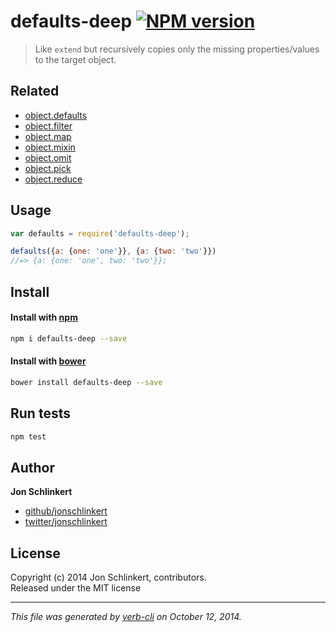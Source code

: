 # defaults-deep [![NPM version](https://badge.fury.io/js/defaults-deep.svg)](http://badge.fury.io/js/defaults-deep)

> Like `extend` but recursively copies only the missing properties/values to the target object.

## Related

 - [object.defaults](https://github.com/jonschlinkert/object.defaults)
 - [object.filter](https://github.com/jonschlinkert/object.filter)
 - [object.map](https://github.com/jonschlinkert/object.map)
 - [object.mixin](https://github.com/jonschlinkert/object.mixin)
 - [object.omit](https://github.com/jonschlinkert/object.omit)
 - [object.pick](https://github.com/jonschlinkert/object.pick)
 - [object.reduce](https://github.com/jonschlinkert/object.reduce)


## Usage

```js
var defaults = require('defaults-deep');

defaults({a: {one: 'one'}}, {a: {two: 'two'}})
//=> {a: {one: 'one', two: 'two'}};
```

## Install
#### Install with [npm](npmjs.org)

```bash
npm i defaults-deep --save
```
#### Install with [bower](https://github.com/bower/bower)

```bash
bower install defaults-deep --save
```

## Run tests

```bash
npm test
```

## Author

**Jon Schlinkert**
 
+ [github/jonschlinkert](https://github.com/jonschlinkert)
+ [twitter/jonschlinkert](http://twitter.com/jonschlinkert) 

## License
Copyright (c) 2014 Jon Schlinkert, contributors.  
Released under the MIT license

***

_This file was generated by [verb-cli](https://github.com/assemble/verb-cli) on October 12, 2014._